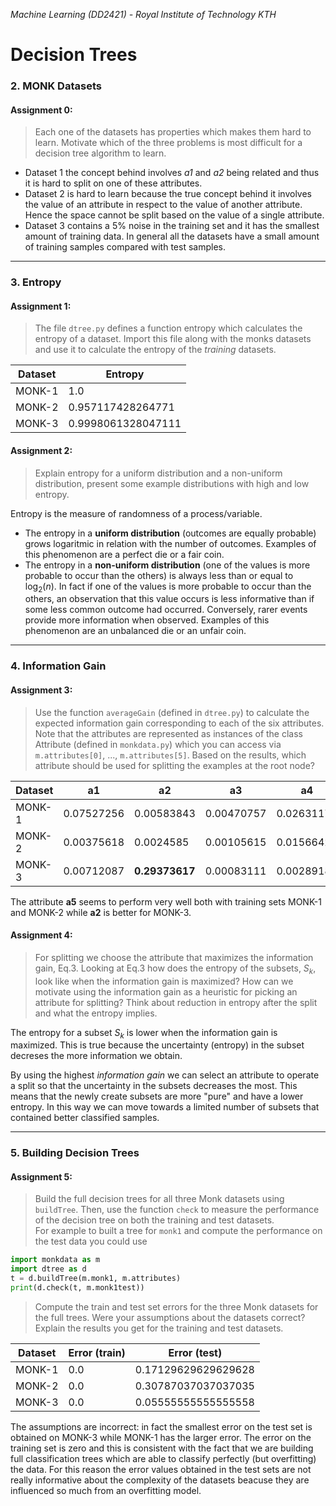 *Machine Learning (DD2421) - Royal Institute of Technology KTH*
# Decision Trees


### 2. MONK Datasets
#### Assignment 0:
> Each one of the datasets has properties which makes them hard to learn. Motivate which of the three problems is most difficult for a decision tree algorithm to learn.

* Dataset 1 the concept behind involves *a1* and *a2* being related and thus it is hard to split on one of these attributes.
* Dataset 2 is hard to learn because the true concept behind it involves the value of an attribute in respect to the value of another attribute. Hence the space cannot be split based on the value of a single attribute.
* Dataset 3 contains a 5% noise in the training set and it has the smallest amount of training data.
In general all the datasets have a small amount of training samples compared with test samples.

---

### 3. Entropy
#### Assignment 1:
> The file `dtree.py` defines a function entropy which calculates the entropy of a dataset. Import this file along with the monks datasets and use it to calculate the entropy of the _training_ datasets.

| Dataset | Entropy            |
|---------|--------------------|
| MONK-1  | 1.0                |
| MONK-2  | 0.957117428264771  |
| MONK-3  | 0.9998061328047111 |

#### Assignment 2: 
> Explain entropy for a uniform distribution and a non-uniform distribution, present some example distributions with high and low entropy.

Entropy is the measure of randomness of a process/variable.
* The entropy in a **uniform distribution** (outcomes are equally probable) grows logaritmic in relation with the number of outcomes. Examples of this phenomenon are a perfect die or a fair coin.
* The entropy in a **non-uniform distribution** (one of the values is more probable to occur than the others) is always less than or equal to log<sub>2</sub>(*n*). In fact if one of the values is more probable to occur than the others, an observation that this value occurs is less informative than if some less common outcome had occurred. Conversely, rarer events provide more information when observed.
Examples of this phenomenon are an unbalanced die or an unfair coin.
---

### 4. Information Gain
#### Assignment 3:
> Use the function `averageGain` (defined in `dtree.py`) to calculate the expected information gain corresponding to each of the six attributes. Note that the attributes are represented as instances of the class Attribute (defined in `monkdata.py`) which you can access via `m.attributes[0]`, ..., `m.attributes[5]`. Based on the results, which attribute should be used for splitting the examples at the root node?

| Dataset |     a1     |     a2     |     a3     |     a4     |     a5     |     a6     |
|---------|------------|------------|------------|------------|------------|------------|
|  MONK-1 | 0.07527256 | 0.00583843 | 0.00470757 | 0.0263117  | **0.28703075** | 0.00075786 |
|  MONK-2 | 0.00375618 | 0.0024585  | 0.00105615 | 0.01566425 | **0.01727718** | 0.00624762 |
|  MONK-3 | 0.00712087 | **0.29373617** | 0.00083111 | 0.00289182 | 0.25591172 | 0.00707703 |

The attribute **a5** seems to perform very well both with training sets MONK-1 and MONK-2 while **a2** is better for MONK-3.

#### Assignment 4:
> For splitting we choose the attribute that maximizes the information gain, Eq.3. Looking at Eq.3 how does the entropy of
the subsets, *S<sub>k</sub>*, look like when the information gain is maximized? How can we motivate using the information gain as a heuristic for picking an attribute for splitting? Think about reduction in entropy after the split and what the entropy implies.

The entropy for a subset *S<sub>k</sub>* is lower when the information gain is maximized. This is true because the uncertainty (entropy) in the subset decreses the more information we obtain.

By using the highest *information gain* we can select an attribute to operate a split so that the uncertainty in the subsets decreases the most. This means that the newly create subsets are more "pure" and have a lower entropy. In this way we can move towards a limited number of subsets that contained better classified samples.

---

### 5. Building Decision Trees
#### Assignment 5:
> Build the full decision trees for all three Monk datasets using `buildTree`. Then, use the function `check` to measure the performance of the decision tree on both the training and test datasets. <br> For example to built a tree for `monk1` and compute the performance on the test data you could use
```python
import monkdata as m
import dtree as d
t = d.buildTree(m.monk1, m.attributes)
print(d.check(t, m.monk1test))
```
> Compute the train and test set errors for the three Monk datasets for the full trees. Were your assumptions about the datasets correct? Explain the results you get for the training and test datasets.

| Dataset | Error (train) |     Error (test)    |
|---------|---------------|---------------------|
|  MONK-1 |      0.0      | 0.17129629629629628 |
|  MONK-2 |      0.0      | 0.30787037037037035 |
|  MONK-3 |      0.0      | 0.05555555555555558 |

The assumptions are incorrect: in fact the smallest error on the test set is obtained on MONK-3 while MONK-1 has the larger error. The error on the training set is zero and this is consistent with the fact that we are building full classification trees which are able to classify perfectly (but overfitting) the data. For this reason the error values obtained in the test sets are not really informative about the complexity of the datasets beacuse they are influenced so much from an overfitting model.

